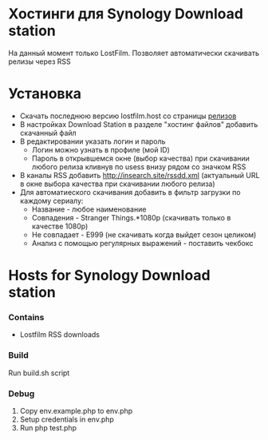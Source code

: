 # Хостинги для Synology Download station
На данный момент только LostFilm. Позволяет автоматически скачивать релизы через RSS

# Установка
* Скачать последнюю версию lostfilm.host со страницы [релизов](https://github.com/evd/synology-hosts/releases)
* В настройках Download Station в разделе "хостинг файлов" добавить скачанный файл
* В редактировании указать логин и пароль
    - Логин можно узнать в профиле (мой ID)
    - Пароль в открывшемся окне (выбор качества) при скачивании любого релиза кливнув по usess внизу рядом со значком RSS
* В каналы RSS добавить http://insearch.site/rssdd.xml (актуальный URL в окне выбора качества при скачивании любого релиза)
* Для автоматиеского скачивания добавить в фильтр загрузки по каждому сериалу:
  - Название - любое наименование
  - Совпадения - Stranger Things.*1080p (скачивать только в качестве 1080p)
  - Не совпадает - E999 (не скачивать когда выйдет сезон целиком)
  - Анализ с помощью регулярных выражений - поставить чекбокс
  

# Hosts for Synology Download station

### Contains
* Lostfilm RSS downloads
    
### Build
Run build.sh script

### Debug
1. Copy env.example.php to env.php
2. Setup credentials in env.php
3. Run php test.php
